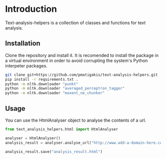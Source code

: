 # Introduction

Text-analysis-helpers is a collection of classes and functions for text analysis.

## Installation

Clone the repository and install it. It is recomended to install the package in
a virtual environment in order to avoid corrupting the system's Python interpeter
packages.

```bash
git clone git+https://github.com/pmatigakis/text-analysis-helpers.git
pip install -r requirements.txt .
python -m nltk.downloader "punkt"
python -m nltk.downloader "averaged_perceptron_tagger"
python -m nltk.downloader "maxent_ne_chunker"
```

## Usage

You can use the HtmlAnalyser object to analyse the contents of a url.

```python
from text_analysis_helpers.html import HtmlAnalyser

analyser = HtmlAnalyser()
analysis_result = analyser.analyse_url("http://www.add-a-domain-here.com")

analysis_result.save("analysis_result.html")

```
